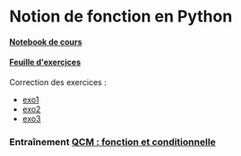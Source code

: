 # Notion de fonction en Python
#### [Notebook de cours](https://github.com/thfruchart/1nsi/blob/main/04/COURS_Fonctions.ipynb)
#### [Feuille d'exercices](https://github.com/thfruchart/1nsi/blob/main/04/EXERCICES-Fonctions.pdf)
Correction des exercices : 
* [exo1](https://github.com/thfruchart/1nsi/blob/main/04/04-Exo1.py)
* [exo2](https://github.com/thfruchart/1nsi/blob/main/04/04-Exo2.py)
* [exo3](https://github.com/thfruchart/1nsi/blob/main/04/04-Exo3.py)


### Entraînement [QCM : fonction et conditionnelle](https://genumsi.inria.fr/qcm.php?h=0d84cb44e06135a0e83fee80009c8adb)
